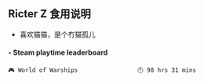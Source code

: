 ## Ricter Z 食用说明
- 喜欢猫猫，是个冇猫孤儿

<!-- steam-box start -->
#### - Steam playtime leaderboard
```text
🎮 World of Warships                 🕘 98 hrs 31 mins
```
<!-- Powered by https://github.com/YouEclipse/steam-box . -->
<!-- steam-box end -->
